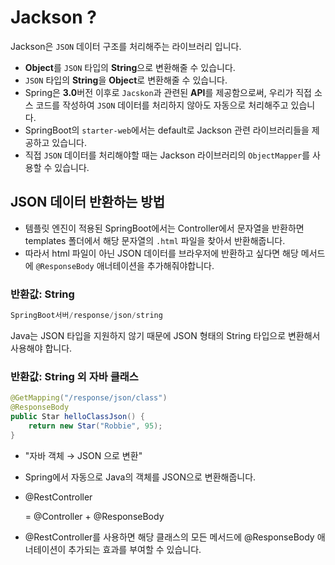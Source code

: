 # Jackson ?

Jackson은 `JSON` 데이터 구조를 처리해주는 라이브러리 입니다.

- **Object**를  `JSON` 타입의 **String**으로 변환해줄 수 있습니다.
- `JSON` 타입의 **String**을 **Object**로 변환해줄 수 있습니다.
- Spring은 **3.0**버전 이후로  `Jacskon`과 관련된 **API**를 제공함으로써, 우리가 직접 소스 코드를 작성하여 `JSON` 데이터를 처리하지 않아도 자동으로 처리해주고 있습니다.
- SpringBoot의 `starter-web`에서는 default로 Jackson 관련 라이브러리들을 제공하고 있습니다.
- 직접 `JSON` 데이터를 처리해야할 때는 Jackson 라이브러리의 `ObjectMapper`를 사용할 수 있습니다.

## JSON 데이터 반환하는 방법

- 템플릿 엔진이 적용된 SpringBoot에서는 Controller에서 문자열을 반환하면 templates 폴더에서 해당 문자열의 `.html` 파일을 찾아서 반환해줍니다.
- 따라서 html 파일이 아닌 JSON 데이터를 브라우저에 반환하고 싶다면 해당 메서드에 `@ResponseBody` 애너테이션을 추가해줘야합니다.

### **반환값: String**

```java
SpringBoot서버/response/json/string
```

Java는 JSON 타입을 지원하지 않기 때문에 JSON 형태의 String 타입으로 변환해서 사용해야 합니다.

### **반환값: String 외 자바 클래스**

```java
@GetMapping("/response/json/class")
@ResponseBody
public Star helloClassJson() {
    return new Star("Robbie", 95);
}
```

- "자바 객체 → JSON 으로 변환"
- Spring에서 자동으로 Java의 객체를 JSON으로 변환해줍니다.

- @RestController

    = @Controller + @ResponseBody

- @RestController를 사용하면 해당 클래스의 모든 메서드에 @ResponseBody 애너테이션이 추가되는 효과를 부여할 수 있습니다.
